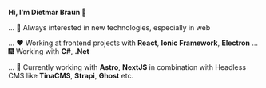 **Hi, I’m Dietmar Braun 👋**

... 👀 Always interested in new technologies, especially in web 

... ❤️ Working at frontend projects with **React**, **Ionic Framework**, **Electron**
... :fireworks: Working with **C#**, **.Net** 

... 🌱 Currently working with **Astro**, **NextJS** in combination with Headless CMS like **TinaCMS**, **Strapi**, **Ghost** etc.

<!---
dietmar-braun/dietmar-braun is a ✨ special ✨ repository because its `README.md` (this file) appears on your GitHub profile.
You can click the Preview link to take a look at your changes.
--->
